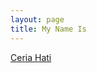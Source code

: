 ```yaml
---
layout: page
title: My Name Is
---
```


<div class="htl">
  <a href="/ceriahati-mynameis">
Ceria Hati
  </a>
</div>
